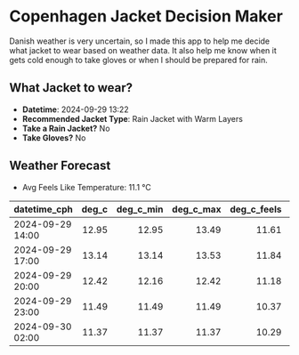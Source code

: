 
# Copenhagen Jacket Decision Maker

Danish weather is very uncertain, so I made this app to help me decide what jacket to wear based on weather data. 
It also help me know when it gets cold enough to take gloves or when I should be prepared for rain.

## What Jacket to wear?

- **Datetime**: 2024-09-29 13:22
- **Recommended Jacket Type**: Rain Jacket with Warm Layers
- **Take a Rain Jacket?** No
- **Take Gloves?** No

## Weather Forecast
- Avg Feels Like Temperature: 11.1 °C

| datetime_cph     |   deg_c |   deg_c_min |   deg_c_max |   deg_c_feels | weather   | wind   | rain   |
|:-----------------|--------:|------------:|------------:|--------------:|:----------|:-------|:-------|
| 2024-09-29 14:00 |   12.95 |       12.95 |       13.49 |         11.61 | Clouds    | Medium | None   |
| 2024-09-29 17:00 |   13.14 |       13.14 |       13.53 |         11.84 | Clouds    | Low    | None   |
| 2024-09-29 20:00 |   12.42 |       12.16 |       12.42 |         11.18 | Clouds    | Low    | None   |
| 2024-09-29 23:00 |   11.49 |       11.49 |       11.49 |         10.37 | Clouds    | Low    | None   |
| 2024-09-30 02:00 |   11.37 |       11.37 |       11.37 |         10.29 | Clouds    | Low    | None   |
        